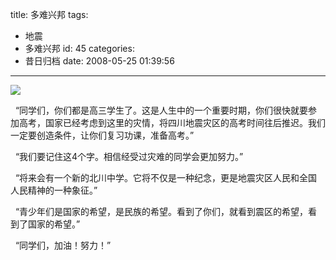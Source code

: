 title: 多难兴邦
tags:
  - 地震
  - 多难兴邦
id: 45
categories:
  - 昔日归档
date: 2008-05-25 01:39:56
---

[![](http://yangtao.wordpress.com.cn/files/2008/05/xin_19050524053871823533.jpg)](http://yangtao.wordpress.com.cn/files/2008/05/xin_19050524053871823533.jpg)<!--more-->

  “同学们，你们都是高三学生了。这是人生中的一个重要时期，你们很快就要参加高考，国家已经考虑到这里的灾情，将四川地震灾区的高考时间往后推迟。我们一定要创造条件，让你们复习功课，准备高考。”

  “我们要记住这4个字。相信经受过灾难的同学会更加努力。”

  “将来会有一个新的北川中学。它将不仅是一种纪念，更是地震灾区人民和全国人民精神的一种象征。”

  “青少年们是国家的希望，是民族的希望。看到了你们，就看到震区的希望，看到了国家的希望。”

  “同学们，加油！努力！”